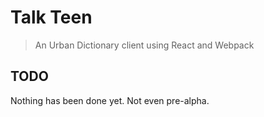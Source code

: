 # Talk Teen

> An Urban Dictionary client using React and Webpack

## TODO

Nothing has been done yet. Not even pre-alpha.
